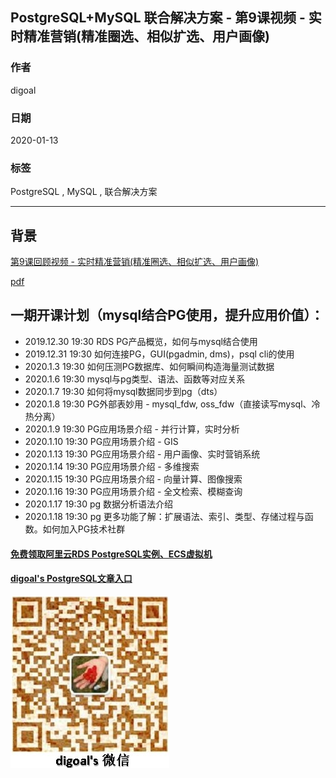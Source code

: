 ## PostgreSQL+MySQL 联合解决方案 - 第9课视频 - 实时精准营销(精准圈选、相似扩选、用户画像)
                                                                                                               
### 作者                                                                      
digoal                                                                                                               
                                                                                                               
### 日期                                                                                                               
2020-01-13                                                                                                            
                                                                                                               
### 标签                                                                                                               
PostgreSQL , MySQL , 联合解决方案      
                                                                                                               
----                                                                                                               
                                                                                                               
## 背景     
[第9课回顾视频 - 实时精准营销(精准圈选、相似扩选、用户画像)](https://yq.aliyun.com/live/1896)      
  
[pdf](20200118_01_pdf_009.pdf)  
    
## 一期开课计划（mysql结合PG使用，提升应用价值）：    
    
- 2019.12.30 19:30 RDS PG产品概览，如何与mysql结合使用      
- 2019.12.31 19:30 如何连接PG，GUI(pgadmin, dms)，psql cli的使用       
- 2020.1.3 19:30 如何压测PG数据库、如何瞬间构造海量测试数据      
- 2020.1.6 19:30 mysql与pg类型、语法、函数等对应关系      
- 2020.1.7 19:30 如何将mysql数据同步到pg（dts）     
- 2020.1.8 19:30 PG外部表妙用 - mysql_fdw, oss_fdw（直接读写mysql、冷热分离）      
- 2020.1.9 19:30 PG应用场景介绍 - 并行计算，实时分析     
- 2020.1.10 19:30 PG应用场景介绍 - GIS      
- 2020.1.13 19:30 PG应用场景介绍 - 用户画像、实时营销系统      
- 2020.1.14 19:30 PG应用场景介绍 - 多维搜索      
- 2020.1.15 19:30 PG应用场景介绍 - 向量计算、图像搜索      
- 2020.1.16 19:30 PG应用场景介绍 - 全文检索、模糊查询      
- 2020.1.17 19:30 pg 数据分析语法介绍      
- 2020.1.18 19:30 pg 更多功能了解：扩展语法、索引、类型、存储过程与函数。如何加入PG技术社群      
    
#### [免费领取阿里云RDS PostgreSQL实例、ECS虚拟机](https://www.aliyun.com/database/postgresqlactivity "57258f76c37864c6e6d23383d05714ea")  
    
    
#### [digoal's PostgreSQL文章入口](https://github.com/digoal/blog/blob/master/README.md "22709685feb7cab07d30f30387f0a9ae")  
    
    
![digoal's weixin](../pic/digoal_weixin.jpg "f7ad92eeba24523fd47a6e1a0e691b59")  
    
